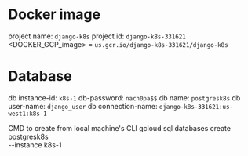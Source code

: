 # Docker image
project name: `django-k8s`
project id: `django-k8s-331621`
<DOCKER_GCP_image> = `us.gcr.io/django-k8s-331621/django-k8s`

# Database
db instance-id: `k8s-1`
db-password: `nach0pa$$`
db name: `postgresk8s`
db user-name: `django_user`
db connection-name: `django-k8s-331621:us-west1:k8s-1`

CMD to create from local machine's CLI
gcloud sql databases create postgresk8s \
    --instance k8s-1